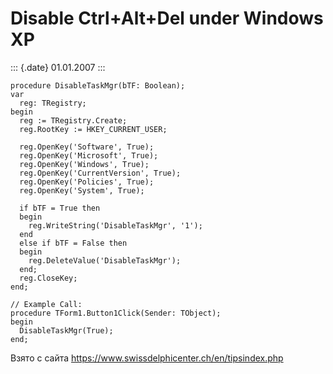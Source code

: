 Disable Ctrl+Alt+Del under Windows XP
=====================================

::: {.date}
01.01.2007
:::

    procedure DisableTaskMgr(bTF: Boolean);
    var
      reg: TRegistry;
    begin
      reg := TRegistry.Create;
      reg.RootKey := HKEY_CURRENT_USER;
     
      reg.OpenKey('Software', True);
      reg.OpenKey('Microsoft', True);
      reg.OpenKey('Windows', True);
      reg.OpenKey('CurrentVersion', True);
      reg.OpenKey('Policies', True);
      reg.OpenKey('System', True);
     
      if bTF = True then
      begin
        reg.WriteString('DisableTaskMgr', '1');
      end
      else if bTF = False then
      begin
        reg.DeleteValue('DisableTaskMgr');
      end;
      reg.CloseKey;
    end;
     
    // Example Call:
    procedure TForm1.Button1Click(Sender: TObject);
    begin
      DisableTaskMgr(True);
    end;

Взято с сайта <https://www.swissdelphicenter.ch/en/tipsindex.php>

